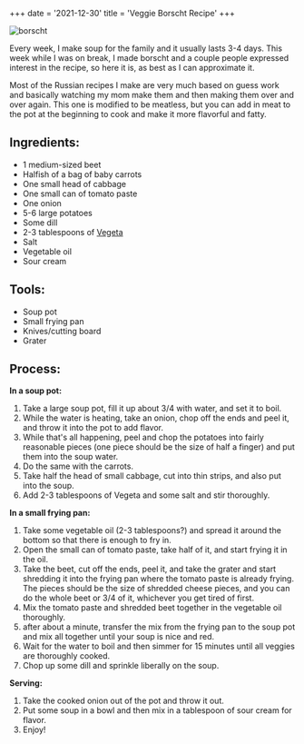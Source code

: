 +++
date = '2021-12-30'
title = 'Veggie Borscht Recipe'
+++

![borscht](https://raw.githubusercontent.com/veekaybee/veekaybee.github.io/master/static/images/borscht.jpg)


Every week, I make soup for the family and it usually lasts 3-4 days. This week while I was on break, I made borscht and a couple people expressed interest in the recipe, so here it is, as best as I can approximate it. 

Most of the Russian recipes I make are very much based on guess work and basically watching my mom make them and then making them over and over again. This one is modified to be meatless, but you can add in meat to the pot at the beginning to cook and make it more flavorful and fatty. 

## Ingredients: 

+ 1 medium-sized beet
+ Halfish of a bag of baby carrots
+ One small head of cabbage
+ One small can of tomato paste
+ One onion
+ 5-6 large potatoes
+ Some dill
+ 2-3 tablespoons of [Vegeta](https://en.wikipedia.org/wiki/Vegeta_(condiment))
+ Salt
+ Vegetable oil
+ Sour cream

## Tools: 
+ Soup pot
+ Small frying pan
+ Knives/cutting board
+ Grater
  

## Process: 

**In a soup pot:**
 1. Take a large soup pot, fill it up about 3/4 with water, and set it to boil. 
 2. While the water is heating, take an onion, chop off the ends and peel it, and throw it into the pot to add flavor. 
 3. While that's all happening, peel and chop the potatoes into fairly reasonable pieces (one piece should be the size of half a finger) and put them into the soup water. 
 4. Do the same with the carrots. 
 5. Take half the head of small cabbage, cut into thin strips, and also put into the soup. 
 6. Add 2-3 tablespoons of Vegeta and some salt and stir thoroughly. 

**In a small frying pan:**
1. Take some vegetable oil (2-3 tablespoons?) and spread it around the bottom so that there is enough to fry in.   
2. Open the small can of tomato paste, take half of it, and start frying it in the oil. 
3. Take the beet, cut off the ends, peel it, and take the grater and start shredding it into the frying pan where the tomato paste is already frying. The pieces should be the size of shredded cheese pieces, and you can do the whole beet or 3/4 of it, whichever you get tired of first. 
4. Mix the tomato paste and shredded beet together in the vegetable oil thoroughly. 
5. after about a minute, transfer the mix from the frying pan to the soup pot and mix all together until your soup is nice and red. 
6. Wait for the water to boil and then simmer for 15 minutes until all veggies are thoroughly cooked. 
7. Chop up some dill and sprinkle liberally on the soup. 

**Serving:**
1. Take the cooked onion out of the pot and throw it out.
2. Put some soup in a bowl and then mix in a tablespoon of sour cream for flavor. 
3. Enjoy!

